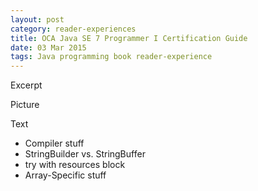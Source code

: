 ```yaml
---
layout: post
category: reader-experiences
title: OCA Java SE 7 Programmer I Certification Guide
date: 03 Mar 2015
tags: Java programming book reader-experience
---
```


Excerpt


Picture

Text
- Compiler stuff
- StringBuilder vs. StringBuffer
- try with resources block
- Array-Specific stuff